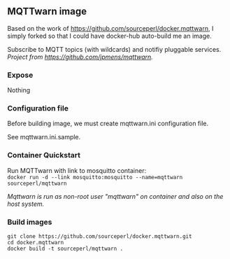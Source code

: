 ## MQTTwarn image

Based on the work of https://github.com/sourceperl/docker.mqttwarn, I simply forked so that I could have docker-hub auto-build me an image.

Subscribe to MQTT topics (with wildcards) and notifiy pluggable services.  
*Project from https://github.com/jpmens/mqttwarn.*

### Expose

Nothing  

### Configuration file

Before building image, we must create mqttwarn.ini configuration file.  

See mqttwarn.ini.sample.  

### Container Quickstart

Run MQTTwarn with link to mosquitto container:  
`docker run -d --link mosquitto:mosquitto --name=mqttwarn sourceperl/mqttwarn`  

*Mqttwarn is run as non-root user "mqttwarn" on container and also on the host
system.*

### Build images

    git clone https://github.com/sourceperl/docker.mqttwarn.git
    cd docker.mqttwarn
    docker build -t sourceperl/mqttwarn .

